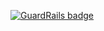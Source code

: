 
[![GuardRails badge](https://badges.production.guardrails.io/doodz/Doods.Frameworks.Std.svg)](https://www.guardrails.io)
